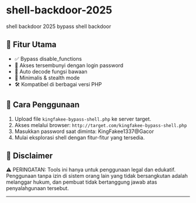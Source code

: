 # shell-backdoor-2025
shell backdoor 2025 bypass shell backdoor




## 🧰 Fitur Utama

- ✅ Bypass disable_functions
- 🔐 Akses tersembunyi dengan login password
- 🔄 Auto decode fungsi bawaan
- 🧱 Minimalis & stealth mode
- 🛠 Kompatibel di berbagai versi PHP

## 🚀 Cara Penggunaan

1. Upload file `kingfakee-bypass-shell.php` ke server target.
2. Akses melalui browser: `http://target.com/kingfakee-bypass-shell.php`
3. Masukkan password saat diminta: KingFakee1337@Gacor
4. Mulai eksplorasi shell dengan fitur-fitur yang tersedia.


## 📛 Disclaimer
⚠️ PERINGATAN: Tools ini hanya untuk penggunaan legal dan edukatif. Penggunaan tanpa izin di sistem orang lain yang tidak bersangkutan adalah melanggar hukum, dan pembuat tidak bertanggung jawab atas penyalahgunaan tersebut.

---

